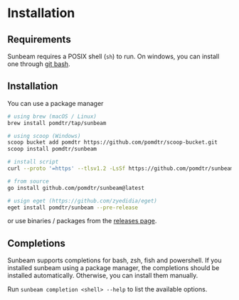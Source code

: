 # Installation

## Requirements

Sunbeam requires a POSIX shell (`sh`) to run. On windows, you can install one through [git bash](https://git-scm.com/downloads).

## Installation

You can use a package manager

```bash
# using brew (macOS / Linux)
brew install pomdtr/tap/sunbeam

# using scoop (Windows)
scoop bucket add pomdtr https://github.com/pomdtr/scoop-bucket.git
scoop install pomdtr/sunbeam

# install script
curl --proto '=https' --tlsv1.2 -LsSf https://github.com/pomdtr/sunbeam/releases/latest/download/install.sh | sh

# from source
go install github.com/pomdtr/sunbeam@latest

# usign eget (https://github.com/zyedidia/eget)
eget install pomdtr/sunbeam --pre-release
```

or use binaries / packages from the [releases page](https://github.com/pomdtr/sunbeam/releases/latest).

## Completions

Sunbeam supports completions for bash, zsh, fish and powershell. If you installed sunbeam using a package manager, the completions should be installed automatically. Otherwise, you can install them manually.

Run `sunbeam completion <shell> --help` to list the available options.
